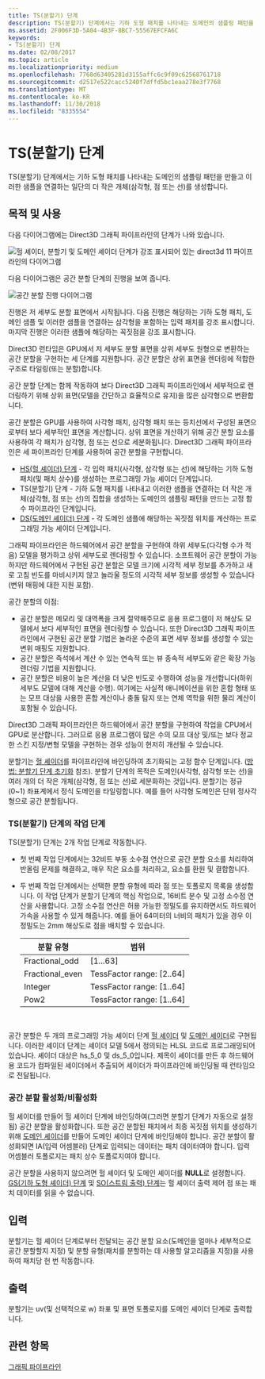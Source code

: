 ```yaml
---
title: TS(분할기) 단계
description: TS(분할기) 단계에서는 기하 도형 패치를 나타내는 도메인의 샘플링 패턴을 만들고 이러한 샘플을 연결하는 일단의 더 작은 개체(삼각형, 점 또는 선)를 생성합니다.
ms.assetid: 2F006F3D-5A04-4B3F-8BC7-55567EFCFA6C
keywords:
- TS(분할기) 단계
ms.date: 02/08/2017
ms.topic: article
ms.localizationpriority: medium
ms.openlocfilehash: 7768d63405281d3155affc6c9f09c62568761718
ms.sourcegitcommit: d2517e522cacc5240f7dffd5bc1eaa278e3f7768
ms.translationtype: MT
ms.contentlocale: ko-KR
ms.lasthandoff: 11/30/2018
ms.locfileid: "8335554"
---
```

# <a name="tessellator-ts-stage"></a>TS(분할기) 단계


TS(분할기) 단계에서는 기하 도형 패치를 나타내는 도메인의 샘플링 패턴을 만들고 이러한 샘플을 연결하는 일단의 더 작은 개체(삼각형, 점 또는 선)를 생성합니다.

## <a name="span-idpurposeandusesspanspan-idpurposeandusesspanspan-idpurposeandusesspanpurpose-and-uses"></a><span id="Purpose_and_uses"></span><span id="purpose_and_uses"></span><span id="PURPOSE_AND_USES"></span>목적 및 사용


다음 다이어그램에는 Direct3D 그래픽 파이프라인의 단계가 나와 있습니다.

![헐 셰이더, 분할기 및 도메인 셰이더 단계가 강조 표시되어 있는 direct3d 11 파이프라인의 다이어그램](images/d3d11-pipeline-stages-tessellation.png)

다음 다이어그램은 공간 분할 단계의 진행을 보여 줍니다.

![공간 분할 진행 다이어그램](images/tess-prog.png)

진행은 저 세부도 분할 표면에서 시작됩니다. 다음 진행은 해당하는 기하 도형 패치, 도메인 샘플 및 이러한 샘플을 연결하는 삼각형을 포함하는 입력 패치를 강조 표시합니다. 마지막 진행은 이러한 샘플에 해당하는 꼭짓점을 강조 표시합니다.

Direct3D 런타임은 GPU에서 저 세부도 분할 표면을 상위 세부도 원형으로 변환하는 공간 분할을 구현하는 세 단계를 지원합니다. 공간 분할은 상위 표면을 렌더링에 적합한 구조로 타일링(또는 분할)합니다.

공간 분할 단계는 함께 작동하여 보다 Direct3D 그래픽 파이프라인에서 세부적으로 렌더링하기 위해 상위 표면(모델을 간단하고 효율적으로 유지)을 많은 삼각형으로 변환합니다.

공간 분할은 GPU를 사용하여 사각형 패치, 삼각형 패치 또는 등치선에서 구성된 표면으로부터 보다 세부적인 표면을 계산합니다. 상위 표면을 개산하기 위해 공간 분할 요소를 사용하여 각 패치가 삼각형, 점 또는 선으로 세분화됩니다. Direct3D 그래픽 파이프라인은 세 파이프라인 단계를 사용하여 공간 분할을 구현합니다.

-   [HS(헐 셰이더) 단계](hull-shader-stage--hs-.md) - 각 입력 패치(사각형, 삼각형 또는 선)에 해당하는 기하 도형 패치(및 패치 상수)를 생성하는 프로그래밍 가능 셰이더 단계입니다.
-   TS(분할기) 단계 - 기하 도형 패치를 나타내고 이러한 샘플을 연결하는 더 작은 개체(삼각형, 점 또는 선)의 집합을 생성하는 도메인의 샘플링 패턴을 만드는 고정 함수 파이프라인 단계입니다.
-   [DS(도메인 셰이더) 단계](domain-shader-stage--ds-.md) - 각 도메인 샘플에 해당하는 꼭짓점 위치를 계산하는 프로그래밍 가능 셰이더 단계입니다.

그래픽 파이프라인은 하드웨어에서 공간 분할을 구현하여 하위 세부도(다각형 수가 적음) 모델을 평가하고 상위 세부도로 렌더링할 수 있습니다. 소프트웨어 공간 분할이 가능하지만 하드웨어에서 구현된 공간 분할은 모델 크기에 시각적 세부 정보를 추가하고 새로 고침 빈도를 마비시키지 않고 놀라울 정도의 시각적 세부 정보를 생성할 수 있습니다(변위 매핑에 대한 지원 포함).

공간 분할의 이점:

-   공간 분할은 메모리 및 대역폭을 크게 절약해주므로 응용 프로그램이 저 해상도 모델에서 보다 세부적인 표면을 렌더링할 수 있습니다. 또한 Direct3D 그래픽 파이프라인에서 구현된 공간 분할 기법은 놀라운 수준의 표면 세부 정보를 생성할 수 있는 변위 매핑도 지원합니다.
-   공간 분할은 즉석에서 계산 수 있는 연속적 또는 뷰 종속적 세부도와 같은 확장 가능 렌더링 기법을 지원합니다.
-   공간 분할은 비용이 높은 계산을 더 낮은 빈도로 수행하여 성능을 개선합니다(하위 세부도 모델에 대해 계산을 수행). 여기에는 사실적 애니메이션을 위한 혼합 형태 또는 모프 대상을 사용한 혼합 계산이나 충돌 탐지 또는 연체 역학을 위한 물리 계산이 포함될 수 있습니다.

Direct3D 그래픽 파이프라인은 하드웨어에서 공간 분할을 구현하여 작업을 CPU에서 GPU로 분산합니다. 그러므로 응용 프로그램이 많은 수의 모프 대상 및/또는 보다 정교한 스킨 지정/변형 모델을 구현하는 경우 성능이 현저히 개선될 수 있습니다.

분할기는 [헐 셰이더](hull-shader-stage--hs-.md)를 파이프라인에 바인딩하여 초기화되는 고정 함수 단계입니다. ([방법: 분할기 단계 초기화](https://msdn.microsoft.com/library/windows/desktop/ff476341) 참조). 분할기 단계의 목적은 도메인(사각형, 삼각형 또는 선)을 여러 개의 더 작은 개체(삼각형, 점 또는 선)로 세분화하는 것입니다. 분할기는 정규(0~1) 좌표계에서 정식 도메인을 타일링합니다. 예를 들어 사각형 도메인은 단위 정사각형으로 공간 분할됩니다.

### <a name="span-idphasesinthetessellatortsstagespanspan-idphasesinthetessellatortsstagespanspan-idphasesinthetessellatortsstagespanphases-in-the-tessellator-ts-stage"></a><span id="Phases_in_the_Tessellator__TS__stage"></span><span id="phases_in_the_tessellator__ts__stage"></span><span id="PHASES_IN_THE_TESSELLATOR__TS__STAGE"></span>TS(분할기) 단계의 작업 단계

TS(분할기) 단계는 2개 작업 단계로 작동합니다.

-   첫 번째 작업 단계에서는 32비트 부동 소수점 연산으로 공간 분할 요소를 처리하여 반올림 문제를 해결하고, 매우 작은 요소를 처리하고, 요소를 환원 및 결합합니다.
-   두 번째 작업 단계에서는 선택한 분할 유형에 따라 점 또는 토폴로지 목록을 생성합니다. 이 작업 단계가 분할기 단계의 핵심 작업으로, 16비트 분수 및 고정 소수점 연산을 사용합니다. 고정 소수점 연산은 허용 가능한 정밀도를 유지하면서도 하드웨어 가속을 사용할 수 있게 해줍니다. 예를 들어 64미터의 너비의 패치가 있을 경우 이 정밀도는 2mm 해상도로 점을 배치할 수 있습니다.

    | 분할 유형 | 범위                       |
    |----------------------|-----------------------------|
    | Fractional\_odd      | \[1...63\]                  |
    | Fractional\_even     | TessFactor range: \[2..64\] |
    | Integer              | TessFactor range: \[1..64\] |
    | Pow2                 | TessFactor range: \[1..64\] |

     

공간 분할은 두 개의 프로그래밍 가능 셰이더 단계 [헐 셰이더](hull-shader-stage--hs-.md) 및 [도메인 셰이더](domain-shader-stage--ds-.md)로 구현됩니다. 이러한 셰이더 단계는 셰이더 모델 5에서 정의되는 HLSL 코드로 프로그래밍되어 있습니다. 셰이더 대상은 hs\_5\_0 및 ds\_5\_0입니다. 제목이 셰이더를 만든 후 하드웨어용 코드가 컴파일된 셰이더에서 추출되어 셰이더가 파이프라인에 바인딩될 때 런타임으로 전달됩니다.

### <a name="span-idenablingdisablingtessellationspanspan-idenablingdisablingtessellationspanspan-idenablingdisablingtessellationspanenablingdisabling-tessellation"></a><span id="Enabling_disabling_tessellation"></span><span id="enabling_disabling_tessellation"></span><span id="ENABLING_DISABLING_TESSELLATION"></span>공간 분할 활성화/비활성화

헐 셰이더를 만들어 헐 셰이더 단계에 바인딩하여(그러면 분할기 단계가 자동으로 설정됨) 공간 분할을 활성화합니다. 또한 공간 분할된 패치에서 최종 꼭짓점 위치를 생성하기 위해 [도메인 셰이더](domain-shader-stage--ds-.md)를 만들어 도메인 셰이더 단계에 바인딩해야 합니다. 공간 분할이 활성화되면 IA(입력 어셈블러) 단계로 입력되는 데이터는 패치 데이터여야 합니다. 입력 어셈블러 토폴로지는 패치 상수 토폴로지여야 합니다.

공간 분할을 사용하지 않으려면 헐 셰이더 및 도메인 셰이더를 **NULL**로 설정합니다. [GS(기하 도형 셰이더) 단계](geometry-shader-stage--gs-.md) 및 [SO(스트림 출력) 단계](stream-output-stage--so-.md)는 헐 셰이더 출력 제어 점 또는 패치 데이터를 읽을 수 없습니다.

## <a name="span-idinputspanspan-idinputspanspan-idinputspaninput"></a><span id="Input"></span><span id="input"></span><span id="INPUT"></span>입력


분할기는 헐 셰이더 단계로부터 전달되는 공간 분할 요소(도메인을 얼마나 세부적으로 공간 분할할지 지정) 및 분할 유형(패치를 분할하는 데 사용할 알고리즘을 지정)을 사용하여 패치당 헌 번 작동합니다.

## <a name="span-idoutputspanspan-idoutputspanspan-idoutputspanoutput"></a><span id="Output"></span><span id="output"></span><span id="OUTPUT"></span>출력


분할기는 uv(및 선택적으로 w) 좌표 및 표면 토폴로지를 도메인 셰이더 단계로 출력합니다.

## <a name="span-idrelated-topicsspanrelated-topics"></a><span id="related-topics"></span>관련 항목


[그래픽 파이프라인](graphics-pipeline.md)

 

 




